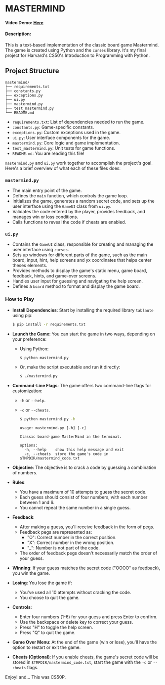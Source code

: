 # MASTERMIND
#### Video Demo: [Here](https://yewtu.be)
#### Description:
This is a text-based implementation of the classic board game Mastermind.
The game is created using Python and the `curses` library.
It's my final project for Harvard's CS50's Introduction to Programming with Python.

## Project Structure

```plaintext
mastermind/
├── requirements.txt
├── constants.py
├── exceptions.py
├── ui.py
├── mastermind.py
├── test_mastermind.py
└── README.md
```

- `requirements.txt`: List of dependencies needed to run the game.
- `constants.py`: Game-specific constants.
- `exceptions.py`: Custom exceptions used in the game.
- `ui.py`: User interface components for the game.
- `mastermind.py`: Core logic and game implementation.
- `test_mastermind.py`: Unit tests for game functions.
- `README.md`: You are reading this file!

`mastermind.py` and `ui.py` work together to accomplish the project's goal. Here's a brief overview of what each of these files does:

### `mastermind.py`

- The main entry point of the game.
- Defines the `main` function, which controls the game loop.
- Initializes the game, generates a random secret code, and sets up the user interface using the `GameUI` class from `ui.py`.
- Validates the code entered by the player, provides feedback, and manages win or loss conditions.
- Calls functions to reveal the code if cheats are enabled.

### `ui.py`

- Contains the `GameUI` class, responsible for creating and managing the user interface using `curses`.
- Sets up windows for different parts of the game, such as the main board, input, hint, help screens and yx coordinates that helps center theses elements.
- Provides methods to display the game's static menu, game board, feedback, hints, and game-over screens.
- Handles user input for guessing and navigating the help screen.
- Defines a `board` method to format and display the game board.

### How to Play
- **Install Dependencies**: Start by installing the required library `tablaute` using pip:

   ```bash
   $ pip install -r requirements.txt
   ```

- **Launch the Game**: You can start the game in two ways, depending on your preference:
   - Using Python:

     ```bash
     $ python mastermind.py
     ```

   - Or, make the script executable and run it directly:

     ```bash
     $ ./mastermind.py
     ```

- **Command-Line Flags**: The game offers two command-line flags for customization:
   - `-h` or `--help`.
   - `-c` or `--cheats`.

     ```bash
     $ python mastermind.py -h
     ```

     ```plaintext
     usage: mastermind.py [-h] [-c]

     Classic board-game MasterMind in the terminal.

     options:
       -h, --help    show this help message and exit
       -c, --cheats  store the game's code in $TMPDIR/mastermind_code.txt
     ```

- **Objective**: The objective is to crack a code by guessing a combination of numbers.

- **Rules**:
   - You have a maximum of 10 attempts to guess the secret code.
   - Each guess should consist of four numbers, with each number between 1 and 6.
   - You cannot repeat the same number in a single guess.

- **Feedback**:
   - After making a guess, you'll receive feedback in the form of pegs.
   - Feedback pegs are represented as:
     - "O": Correct number in the correct position.
     - "X": Correct number in the wrong position.
     - "_": Number is not part of the code.
   - The order of feedback pegs doesn't necessarily match the order of your guess.

- **Winning**: If your guess matches the secret code ("OOOO" as feedback), you win the game.

- **Losing**: You lose the game if:
   - You've used all 10 attempts without cracking the code.
   - You choose to quit the game.

- **Controls**:
   - Enter four numbers (1-6) for your guess and press Enter to confirm.
   - Use the backspace or delete key to correct your guess.
   - Press "H" to toggle the help screen.
   - Press "Q" to quit the game.

- **Game Over Menu**: At the end of the game (win or lose), you'll have the option to restart or exit the game.

- **Cheats (Optional)**: If you enable cheats, the game's secret code will be stored in `$TMPDIR/mastermind_code.txt`, start the game with the `-c` or `--cheats` flags.

Enjoy! and... This was CS50P.
